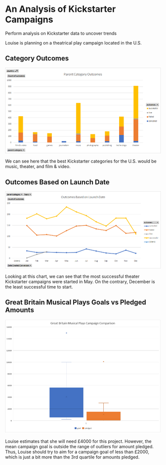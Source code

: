 # An Analysis of Kickstarter Campaigns
Perform analysis on Kickstarter data to uncover trends

Louise is planning on a theatrical play campaign located in the U.S.

## Category Outcomes
![Parent Category Outcomes](https://github.com/vyu821/kickstarter-analysis/blob/master/Parent%20Category%20Outcomes.png?raw=true)

We can see here that the best Kickstarter categories for the U.S. would be music, theater, and film & video. 

## Outcomes Based on Launch Date
![Outcomes Based on Launch Date](https://github.com/vyu821/kickstarter-analysis/blob/master/Outcomes%20Based%20on%20Launch%20Date.png?raw=true)

Looking at this chart, we can see that the most successful theater Kickstarter campaigns were started in May. 
On the contrary, December is the least successful time to start.

## Great Britain Musical Plays Goals vs Pledged Amounts
![GB Musical Campaign $ Comparisons](https://github.com/vyu821/kickstarter-analysis/blob/master/GB%20Musical%20Campaign%20$%20Comparisons.png?raw=true)

Louise estimates that she will need £4000 for this project. However, the mean campaign goal is outside the range of outliers for amount pledged. Thus, Louise should try to aim for a campaign goal of less than £2000, which is just a bit more than the 3rd quartile for amounts pledged.
